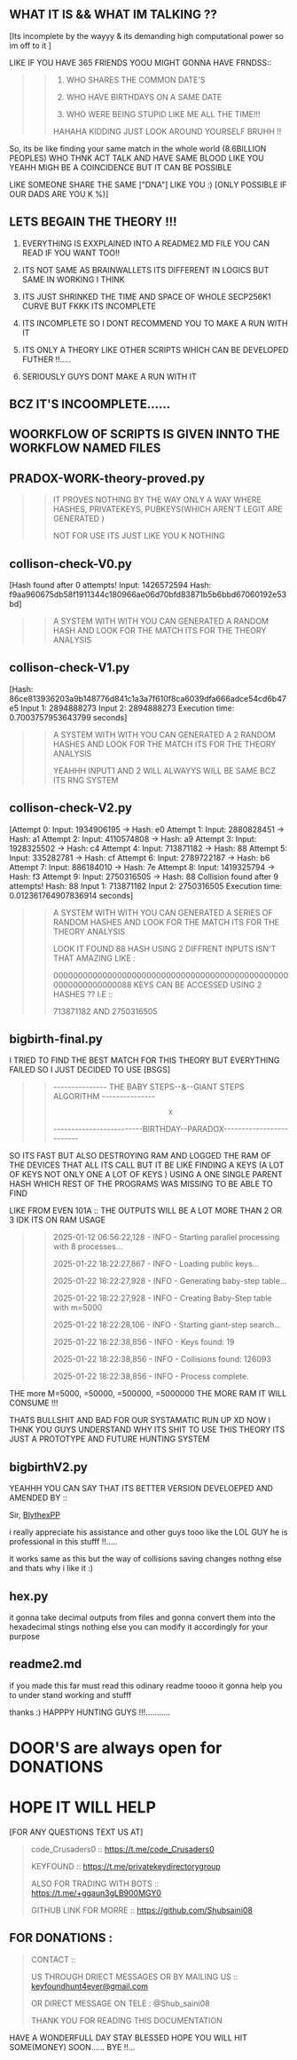 ## WHAT IT IS && WHAT IM TALKING ??

[Its incomplete by the wayyy & its demanding high computational power so im off to it ]

LIKE IF YOU HAVE 365 FRIENDS YOOU MIGHT GONNA HAVE FRNDSS::

>> 1. WHO SHARES THE COMMON DATE'S
>>  
>> 2. WHO HAVE BIRTHDAYS ON A SAME DATE
>>
>> 3. WHO WERE BEING STUPID LIKE ME ALL THE TIME!!!
>> 
>> HAHAHA KIDDING JUST LOOK AROUND YOURSELF BRUHH !!

So, its be like finding your same match in the whole world (8.6BILLION PEOPLES) WHO THNK ACT TALK AND HAVE SAME BLOOD LIKE YOU YEAHH MIGH BE A COINCIDENCE BUT IT CAN BE POSSIBLE

LIKE SOMEONE SHARE THE SAME ["DNA"] LIKE YOU :) [ONLY POSSIBLE IF OUR DADS ARE YOU K %)]

##  LETS BEGAIN THE THEORY !!!

1. EVERYTHING IS EXXPLAINED INTO A README2.MD FILE YOU CAN READ IF YOU WANT TOO!!

2. ITS NOT SAME AS BRAINWALLETS ITS DIFFERENT IN LOGICS BUT SAME IN WORKING I THINK

3. ITS JUST SHRINKED THE TIME AND SPACE OF WHOLE SECP256K1 CURVE BUT FKKK ITS INCOMPLETE 

4. ITS INCOMPLETE SO I DONT RECOMMEND YOU TO MAKE A RUN WITH IT

5. ITS ONLY A THEORY LIKE OTHER SCRIPTS WHICH CAN BE DEVELOPED FUTHER !!.....

6. SERIOUSLY  GUYS DONT MAKE A RUN WITH IT

## BCZ IT'S INCOOMPLETE......

## WOORKFLOW OF SCRIPTS IS GIVEN INNTO THE WORKFLOW NAMED FILES 

## PRADOX-WORK-theory-proved.py 

>>  IT PROVES NOTHING BY THE WAY ONLY A WAY WHERE HASHES, PRIVATEKEYS, PUBKEYS(WHICH AREN'T LEGIT ARE GENERATED )
>>
>> NOT FOR USE ITS JUST LIKE YOU K NOTHING
>>

## collison-check-V0.py

[Hash found after 0 attempts!
Input: 1426572594
Hash: f9aa960675db58f1911344c180966ae06d70bfd83871b5b6bbd67060192e53bd]

>> A SYSTEM WITH WITH YOU CAN GENERATED A RANDOM HASH AND LOOK FOR THE MATCH ITS FOR THE THEORY ANALYSIS
>>

## collison-check-V1.py

[Hash: 86ce813936203a9b148776d841c1a3a7f610f8ca6039dfa666adce54cd6b47e5
Input 1: 2894888273
Input 2: 2894888273
Execution time: 0.7003757953643799 seconds]

>> A SYSTEM WITH WITH YOU CAN GENERATED A 2 RANDOM HASHES AND LOOK FOR THE MATCH ITS FOR THE THEORY ANALYSIS
>>
>> YEAHHH INPUT1 AND 2 WILL ALWAYYS WILL BE SAME BCZ ITS RNG SYSTEM 
>>

## collison-check-V2.py

[Attempt 0: Input: 1934906195 -> Hash: e0
Attempt 1: Input: 2880828451 -> Hash: a1
Attempt 2: Input: 4110574808 -> Hash: a9
Attempt 3: Input: 1928325502 -> Hash: c4
Attempt 4: Input: 713871182 -> Hash: 88
Attempt 5: Input: 335282781 -> Hash: cf
Attempt 6: Input: 2789722187 -> Hash: b6
Attempt 7: Input: 886184010 -> Hash: 7e
Attempt 8: Input: 1419325794 -> Hash: f3
Attempt 9: Input: 2750316505 -> Hash: 88
Collision found after 9 attempts!
Hash: 88
Input 1: 713871182
Input 2: 2750316505
Execution time: 0.012361764907836914 seconds]

>> A SYSTEM WITH WITH YOU CAN GENERATED A SERIES OF  RANDOM HASHES  AND LOOK FOR THE MATCH ITS FOR THE THEORY ANALYSIS
>>
>> LOOK IT FOUND 88 HASH USING 2 DIFFRENT INPUTS ISN'T THAT AMAZING LIKE :
>>
>> 0000000000000000000000000000000000000000000000000000000000000088 KEYS CAN BE ACCESSED USING 2 HASHES ?? I.E ::
>>
>>  713871182 AND  2750316505
>>

## bigbirth-final.py  

I TRIED TO FIND THE BEST MATCH FOR THIS THEORY BUT EVERYTHING FAILED SO I JUST DECIDED TO USE  [BSGS]

>> --------------- THE BABY STEPS--&--GIANT STEPS ALGORITHM ---------------
>> 
>>                                  X 
>>
>> -------------------------BIRTHDAY--PARADOX-------------------------
>> 

SO ITS FAST BUT ALSO DESTROYING RAM AND LOGGED THE RAM OF THE DEVICES THAT ALL ITS CALL BUT IT BE LIKE FINDING A KEYS (A LOT OF KEYS NOT ONLY ONE A LOT OF KEYS ) USING A ONE SINGLE PARENT HASH WHICH REST OF THE PROGRAMS WAS MISSING TO BE ABLE TO FIND 

LIKE FROM EVEN 101A :: THE OUTPUTS WILL BE A LOT MORE THAN 2 OR 3 IDK ITS ON RAM USAGE 

>>
>>  2025-01-12 06:56:22,128 - INFO - Starting parallel processing with 8 processes...
>> 
>>  2025-01-22 18:22:27,867 - INFO - Loading public keys...
>> 
>>  2025-01-22 18:22:27,928 - INFO - Generating baby-step table...
>> 
>>  2025-01-22 18:22:27,928 - INFO - Creating Baby-Step table with m=5000
>> 
>>  2025-01-22 18:22:28,106 - INFO - Starting giant-step search...
>> 
>>  2025-01-22 18:22:38,856 - INFO - Keys found: 19
>> 
>>  2025-01-22 18:22:38,856 - INFO - Collisions found: 126093
>> 
>>  2025-01-22 18:22:38,856 - INFO - Process complete.
>> 

THE more M=5000, =50000, =500000, =5000000 THE MORE RAM  IT WILL CONSUME !!!

THATS BULLSHIT AND BAD FOR OUR SYSTAMATIC RUN UP XD NOW I THINK YOU GUYS UNDERSTAND WHY ITS SHIT TO USE THIS THEORY ITS JUST A PROTOTYPE AND FUTURE HUNTING SYSTEM 

## bigbirthV2.py

YEAHHH YOU CAN SAY THAT ITS BETTER VERSION DEVELOEPED AND AMENDED BY ::

Sir, [BlythexPP](https://github.com/BlythexPP)

i really appreciate his assistance and other guys tooo like the LOL GUY  he is professional in this stufff !!.....

it works same as this but the way of collisions saving  changes nothng else and thats why i like it :) 

## hex.py 

it gonna take decimal outputs from files and gonna convert them into the hexadecimal stings nothing else you can modify it accordingly for your purpose 

## readme2.md

if you made this far must read this odinary readme toooo it gonna help you to under stand working and stufff

thanks :)
HAPPPY HUNTING GUYS !!!...........




# DOOR'S are always open for DONATIONS 
 
# HOPE IT WILL HELP
[FOR ANY QUESTIONS TEXT US AT]

> code_Crusaders0 :: https://t.me/code_Crusaders0
> 
> KEYFOUND ::  https://t.me/privatekeydirectorygroup
> 
> ALSO FOR TRADING WITH BOTS :: https://t.me/+ggaun3gLB900MGY0
> 
> GITHUB LINK FOR MORRE :: https://github.com/Shubsaini08
> 

## FOR DONATIONS : 
> 
> CONTACT :: 
>
> US THROUGH DRIECT MESSAGES OR BY MAILING US ::   keyfoundhunt4ever@gmail.com
> 
> OR DIRECT MESSAGE ON TELE : @Shub_saini08
>
> THANK YOU FOR READING THIS DOCUMENTATION
> 

HAVE A WONDERFULL DAY STAY BLESSED HOPE YOU WILL HIT SOME(MONEY) SOON......
BYE !!...
